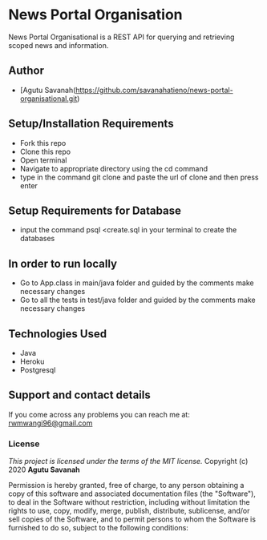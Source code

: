 # News Portal Organisation

News Portal Organisational  is a REST API for querying and retrieving scoped news and information.


## Author
- [Agutu Savanah(https://github.com/savanahatieno/news-portal-organisational.git)

## Setup/Installation Requirements
* Fork this repo
* Clone this repo
* Open terminal
* Navigate to appropriate directory using the cd command
* type in the command git clone and paste the url of clone and then press enter
## Setup Requirements for Database
* input the command psql <create.sql in your terminal to create the databases

## In order to run locally
* Go to App.class in main/java folder and guided by the comments make necessary changes
* Go to all the tests in test/java folder and guided by the comments make necessary changes

## Technologies Used
* Java
* Heroku
* Postgresql
## Support and contact details
If you come across any problems you can reach me at: rwmwangi96@gmail.com

### License
*This project is licensed under the terms of the MIT license.*
Copyright (c) 2020 **Agutu Savanah**

Permission is hereby granted, free of charge, to any person obtaining a copy
of this software and associated documentation files (the "Software"), to deal
in the Software without restriction, including without limitation the rights
to use, copy, modify, merge, publish, distribute, sublicense, and/or sell
copies of the Software, and to permit persons to whom the Software is
furnished to do so, subject to the following conditions: